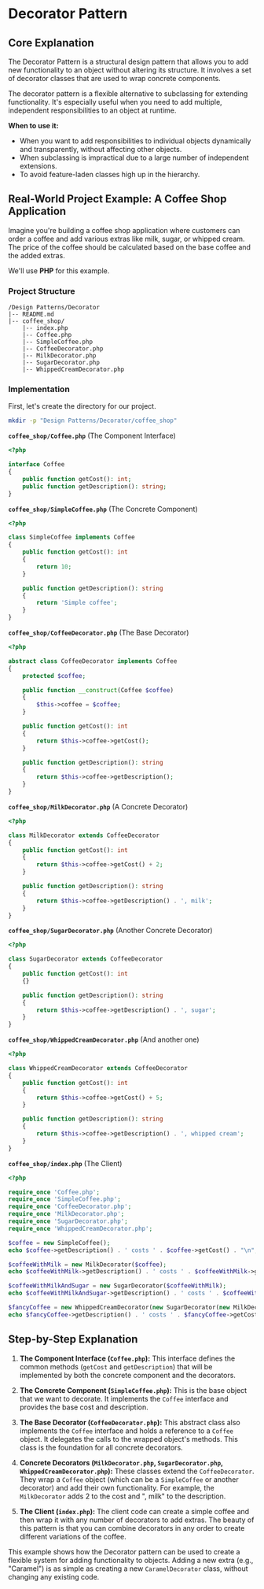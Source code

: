# Decorator Pattern

## Core Explanation

The Decorator Pattern is a structural design pattern that allows you to add new functionality to an object without altering its structure. It involves a set of decorator classes that are used to wrap concrete components.

The decorator pattern is a flexible alternative to subclassing for extending functionality. It's especially useful when you need to add multiple, independent responsibilities to an object at runtime.

**When to use it:**

*   When you want to add responsibilities to individual objects dynamically and transparently, without affecting other objects.
*   When subclassing is impractical due to a large number of independent extensions.
*   To avoid feature-laden classes high up in the hierarchy.

## Real-World Project Example: A Coffee Shop Application

Imagine you're building a coffee shop application where customers can order a coffee and add various extras like milk, sugar, or whipped cream. The price of the coffee should be calculated based on the base coffee and the added extras.

We'll use **PHP** for this example.

### Project Structure

```
/Design Patterns/Decorator
|-- README.md
|-- coffee_shop/
    |-- index.php
    |-- Coffee.php
    |-- SimpleCoffee.php
    |-- CoffeeDecorator.php
    |-- MilkDecorator.php
    |-- SugarDecorator.php
    |-- WhippedCreamDecorator.php
```

### Implementation

First, let's create the directory for our project.
```bash
mkdir -p "Design Patterns/Decorator/coffee_shop"
```

**`coffee_shop/Coffee.php`** (The Component Interface)
```php
<?php

interface Coffee
{
    public function getCost(): int;
    public function getDescription(): string;
}
```

**`coffee_shop/SimpleCoffee.php`** (The Concrete Component)
```php
<?php

class SimpleCoffee implements Coffee
{
    public function getCost(): int
    {
        return 10;
    }

    public function getDescription(): string
    {
        return 'Simple coffee';
    }
}
```

**`coffee_shop/CoffeeDecorator.php`** (The Base Decorator)
```php
<?php

abstract class CoffeeDecorator implements Coffee
{
    protected $coffee;

    public function __construct(Coffee $coffee)
    {
        $this->coffee = $coffee;
    }

    public function getCost(): int
    {
        return $this->coffee->getCost();
    }

    public function getDescription(): string
    {
        return $this->coffee->getDescription();
    }
}
```

**`coffee_shop/MilkDecorator.php`** (A Concrete Decorator)
```php
<?php

class MilkDecorator extends CoffeeDecorator
{
    public function getCost(): int
    {
        return $this->coffee->getCost() + 2;
    }

    public function getDescription(): string
    {
        return $this->coffee->getDescription() . ', milk';
    }
}
```

**`coffee_shop/SugarDecorator.php`** (Another Concrete Decorator)
```php
<?php

class SugarDecorator extends CoffeeDecorator
{
    public function getCost(): int
    {}

    public function getDescription(): string
    {
        return $this->coffee->getDescription() . ', sugar';
    }
}
```

**`coffee_shop/WhippedCreamDecorator.php`** (And another one)
```php
<?php

class WhippedCreamDecorator extends CoffeeDecorator
{
    public function getCost(): int
    {
        return $this->coffee->getCost() + 5;
    }

    public function getDescription(): string
    {
        return $this->coffee->getDescription() . ', whipped cream';
    }
}
```

**`coffee_shop/index.php`** (The Client)
```php
<?php

require_once 'Coffee.php';
require_once 'SimpleCoffee.php';
require_once 'CoffeeDecorator.php';
require_once 'MilkDecorator.php';
require_once 'SugarDecorator.php';
require_once 'WhippedCreamDecorator.php';

$coffee = new SimpleCoffee();
echo $coffee->getDescription() . ' costs ' . $coffee->getCost() . "\n";

$coffeeWithMilk = new MilkDecorator($coffee);
echo $coffeeWithMilk->getDescription() . ' costs ' . $coffeeWithMilk->getCost() . "\n";

$coffeeWithMilkAndSugar = new SugarDecorator($coffeeWithMilk);
echo $coffeeWithMilkAndSugar->getDescription() . ' costs ' . $coffeeWithMilkAndSugar->getCost() . "\n";

$fancyCoffee = new WhippedCreamDecorator(new SugarDecorator(new MilkDecorator(new SimpleCoffee())));
echo $fancyCoffee->getDescription() . ' costs ' . $fancyCoffee->getCost() . "\n";
```

## Step-by-Step Explanation

1.  **The Component Interface (`Coffee.php`):** This interface defines the common methods (`getCost` and `getDescription`) that will be implemented by both the concrete component and the decorators.

2.  **The Concrete Component (`SimpleCoffee.php`):** This is the base object that we want to decorate. It implements the `Coffee` interface and provides the base cost and description.

3.  **The Base Decorator (`CoffeeDecorator.php`):** This abstract class also implements the `Coffee` interface and holds a reference to a `Coffee` object. It delegates the calls to the wrapped object's methods. This class is the foundation for all concrete decorators.

4.  **Concrete Decorators (`MilkDecorator.php`, `SugarDecorator.php`, `WhippedCreamDecorator.php`):** These classes extend the `CoffeeDecorator`. They wrap a `Coffee` object (which can be a `SimpleCoffee` or another decorator) and add their own functionality. For example, the `MilkDecorator` adds 2 to the cost and ", milk" to the description.

5.  **The Client (`index.php`):** The client code can create a simple coffee and then wrap it with any number of decorators to add extras. The beauty of this pattern is that you can combine decorators in any order to create different variations of the coffee.

This example shows how the Decorator pattern can be used to create a flexible system for adding functionality to objects. Adding a new extra (e.g., "Caramel") is as simple as creating a new `CaramelDecorator` class, without changing any existing code.

